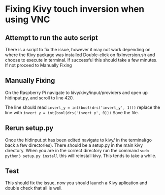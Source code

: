 # Fixing Kivy touch inversion when using VNC

## Attempt to run the auto script
There is a script to fix the issue, however it may not work depending on where the Kivy package was installed
Double-click on fixInversion.sh and choose to execute in terminal. If successful this should take a few minutes. If not proceed to Manually Fixing

## Manually Fixing
On the Raspberry Pi navigate to kivy/kivy/input/providers and open up hidinput.py, and scroll to line 420.

The line should read ``` invert_y = int(bool(drs('invert_y', 1))) ``` replace the line with ``` invert_y = int(bool(drs('invert_y', 0))) ```
Save the file.

## Rerun setup.py
Once the hidinput.pt has been edited navigate to kivy/ in the terminal(go back a few directories). There should be a setup.py in the main kivy directory.
When you are in the correct directory run the command ``` sudo python3 setup.py install ``` this will reinstall kivy. This tends to take a while.

## Test
This should fix the issue, now you should launch a Kivy aplication and double check that all is well.
